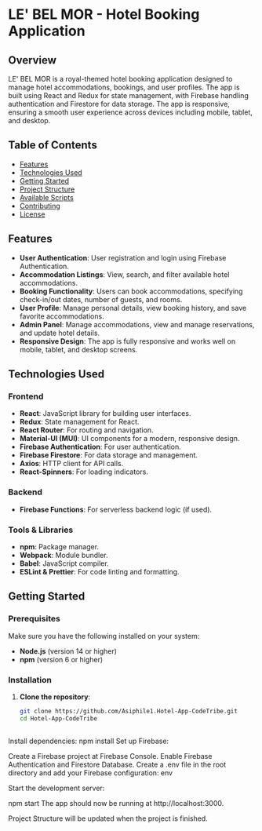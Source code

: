 # LE' BEL MOR - Hotel Booking Application

## Overview

LE' BEL MOR is a royal-themed hotel booking application designed to manage hotel accommodations, bookings, and user profiles. The app is built using React and Redux for state management, with Firebase handling authentication and Firestore for data storage. The app is responsive, ensuring a smooth user experience across devices including mobile, tablet, and desktop.

## Table of Contents

- [Features](#features)
- [Technologies Used](#technologies-used)
- [Getting Started](#getting-started)
- [Project Structure](#project-structure)
- [Available Scripts](#available-scripts)
- [Contributing](#contributing)
- [License](#license)

## Features

- **User Authentication**: User registration and login using Firebase Authentication.
- **Accommodation Listings**: View, search, and filter available hotel accommodations.
- **Booking Functionality**: Users can book accommodations, specifying check-in/out dates, number of guests, and rooms.
- **User Profile**: Manage personal details, view booking history, and save favorite accommodations.
- **Admin Panel**: Manage accommodations, view and manage reservations, and update hotel details.
- **Responsive Design**: The app is fully responsive and works well on mobile, tablet, and desktop screens.

## Technologies Used

### Frontend

- **React**: JavaScript library for building user interfaces.
- **Redux**: State management for React.
- **React Router**: For routing and navigation.
- **Material-UI (MUI)**: UI components for a modern, responsive design.
- **Firebase Authentication**: For user authentication.
- **Firebase Firestore**: For data storage and management.
- **Axios**: HTTP client for API calls.
- **React-Spinners**: For loading indicators.

### Backend 

- **Firebase Functions**: For serverless backend logic (if used).

### Tools & Libraries

- **npm**: Package manager.
- **Webpack**: Module bundler.
- **Babel**: JavaScript compiler.
- **ESLint & Prettier**: For code linting and formatting.

## Getting Started

### Prerequisites

Make sure you have the following installed on your system:

- **Node.js** (version 14 or higher)
- **npm** (version 6 or higher)

### Installation

1. **Clone the repository**:
   ```bash
   git clone https://github.com/Asiphile1.Hotel-App-CodeTribe.git
   cd Hotel-App-CodeTribe
 


Install dependencies:
npm install
Set up Firebase:

Create a Firebase project at Firebase Console.
Enable Firebase Authentication and Firestore Database.
Create a .env file in the root directory and add your Firebase configuration:
env


Start the development server:


npm start
The app should now be running at http://localhost:3000.

Project Structure
will be updated when the project is finished.

